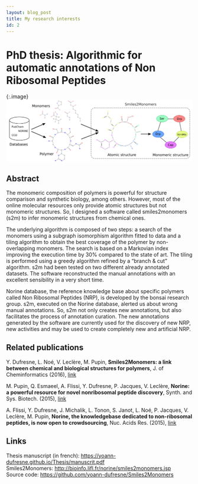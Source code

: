 ```yaml
---
layout: blog_post
title: My research interests
id: 2
---
```


# PhD thesis: Algorithmic for automatic annotations of Non Ribosomal Peptides

{:.image}
![s2m_graphical_abstract](images/graphical_abstract.png)

## Abstract

The monomeric composition of polymers is powerful for structure comparison and synthetic
biology, among others. However, most of the online molecular resources only provide
atomic structures but not monomeric structures. So, I designed a software called
smiles2monomers (s2m) to infer monomeric structures from chemical ones.  

The underlying algorithm is composed of two steps: a search of the monomers using
a subgraph isomorphism algorithm fitted to data and a tiling algorithm to obtain the
best coverage of the polymer by non-overlapping monomers. The search is based on a
Markovian index improving the execution time by 30% compared to the state of art. The
tiling is performed using a greedy algorithm refined by a “branch & cut” algorithm. s2m
had been tested on two different already annotated datasets. The software reconstructed
the manual annotations with an excellent sensibility in a very short time.  

Norine database, the reference knowledge base about specific polymers called Non Ribosomal
Peptides (NRP), is developed by the bonsai research group. s2m, executed on the Norine
database, alerted us about wrong manual annotations. So, s2m not only creates new annotations,
but also facilitates the process of annotation curation. The new annotations
generated by the software are currently used for the discovery of new NRP, new activities
and may be used to create completely new and artificial NRP.

## Related publications
Y. Dufresne, L. Noé, V. Leclère, M. Pupin, **Smiles2Monomers: a link between
chemical and biological structures for polymers**, J. of Cheminformatics (2016), [link](https://www.ncbi.nlm.nih.gov/pubmed/26715946)  

M. Pupin, Q. Esmaeel, A. Flissi, Y. Dufresne, P. Jacques, V. Leclère, **Norine: a
powerful resource for novel nonribosomal peptide discovery**, Synth. and Sys.
Biotech. (2015), [link](http://www.sciencedirect.com/science/article/pii/S2405805X15300144)  

A. Flissi, Y. Dufresne, J. Michalik, L. Tonon, S. Janot, L. Noé, P. Jacques, V.
Leclère, M. Pupin, **Norine, the knowledgebase dedicated to non-ribosomal
peptides, is now open to crowdsourcing**, Nuc. Acids Res. (2015), [link](http://nar.oxfordjournals.org/content/44/D1/D1113.short)  


## Links
Thesis manuscript (in french): <https://yoann-dufresne.github.io/Thesis/manuscrit.pdf>  
Smiles2Monomers: <http://bioinfo.lifl.fr/norine/smiles2monomers.jsp>  
Source code: <https://github.com/yoann-dufresne/Smiles2Monomers>  
